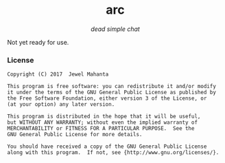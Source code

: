 <h1 align="center">arc</h1>
<p align="center"><em>dead simple chat</em></p>

Not yet ready for use.

### License
    Copyright (C) 2017  Jewel Mahanta
    
    This program is free software: you can redistribute it and/or modify
    it under the terms of the GNU General Public License as published by
    the Free Software Foundation, either version 3 of the License, or
    (at your option) any later version.
    
    This program is distributed in the hope that it will be useful,
    but WITHOUT ANY WARRANTY; without even the implied warranty of
    MERCHANTABILITY or FITNESS FOR A PARTICULAR PURPOSE.  See the
    GNU General Public License for more details.
    
    You should have received a copy of the GNU General Public License
    along with this program.  If not, see {http://www.gnu.org/licenses/}.
